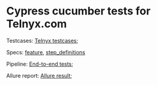 # Cypress cucumber tests for Telnyx.com

Testcases: [Telnyx testcases](https://docs.google.com/spreadsheets/d/1txkUXqcgYBMX_Fvzjs5kO6ucp9So8Man/edit?usp=sharing&ouid=103157245924113355391&rtpof=true&sd=true);

Specs: [feature](https://github.com/olkuzmenko/cypress-cucumber/tree/main/cypress/e2e/features), [step_definitions](https://github.com/olkuzmenko/cypress-cucumber/tree/main/cypress/e2e/step_definitions)

Pipeline: [End-to-end tests](https://github.com/olkuzmenko/cypress-cucumber/actions/runs/3174615297/jobs/5171624790);

Allure report: [Allure result](https://olkuzmenko.github.io/cypress-cucumber/1/);


